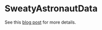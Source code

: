 # SweatyAstronautData

See this [blog post](http://richardhayler.blogspot.com/2016/03/astro-pi-data-from-international-space.html) for more details.